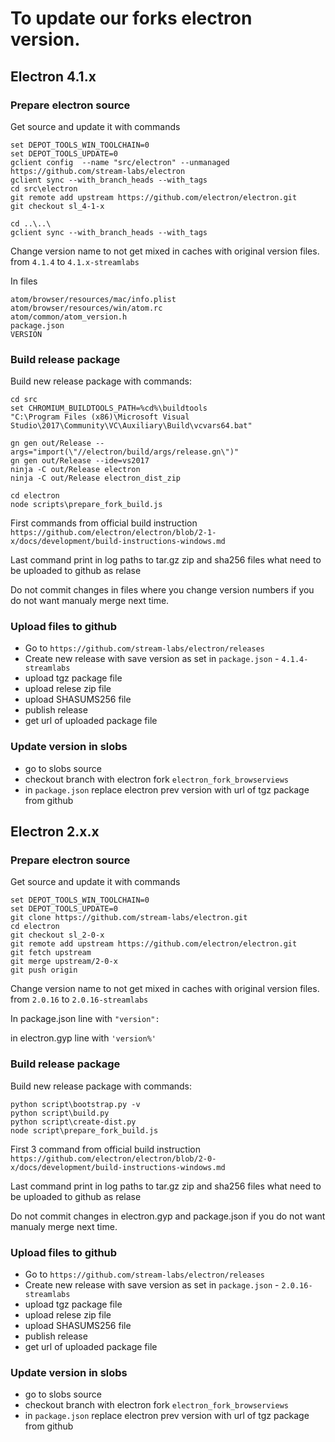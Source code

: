 
# To update our forks electron version. 

## Electron 4.1.x

### Prepare electron source 
Get source and update it with commands
```
set DEPOT_TOOLS_WIN_TOOLCHAIN=0
set DEPOT_TOOLS_UPDATE=0
gclient config  --name "src/electron" --unmanaged  https://github.com/stream-labs/electron
gclient sync --with_branch_heads --with_tags
cd src\electron 
git remote add upstream https://github.com/electron/electron.git
git checkout sl_4-1-x 

cd ..\..\
gclient sync --with_branch_heads --with_tags
```

Change version name to not get mixed in caches with original version files. from `4.1.4` to `4.1.x-streamlabs`

In files 
```
atom/browser/resources/mac/info.plist
atom/browser/resources/win/atom.rc
atom/common/atom_version.h 
package.json
VERSION
```

### Build release package 
Build new release package with commands: 
```
cd src 
set CHROMIUM_BUILDTOOLS_PATH=%cd%\buildtools
"C:\Program Files (x86)\Microsoft Visual Studio\2017\Community\VC\Auxiliary\Build\vcvars64.bat"

gn gen out/Release --args="import(\"//electron/build/args/release.gn\")"
gn gen out/Release --ide=vs2017
ninja -C out/Release electron
ninja -C out/Release electron_dist_zip

cd electron 
node scripts\prepare_fork_build.js
```

First commands from official build instruction `https://github.com/electron/electron/blob/2-1-x/docs/development/build-instructions-windows.md`

Last command print in log paths to tar.gz zip and sha256 files what need to be uploaded to github as relase 

Do not commit changes in files where you change version numbers if you do not want manualy merge next time. 

### Upload files to github 
* Go to `https://github.com/stream-labs/electron/releases`
* Create new release with save version as set in `package.json` - `4.1.4-streamlabs`
* upload tgz package file 
* upload relese zip file 
* upload SHASUMS256 file 
* publish release 
* get url of uploaded package file 

### Update version in slobs 
* go to slobs source 
* checkout branch with electron fork `electron_fork_browserviews`
* in `package.json` replace electron prev version with url of tgz package from github 

## Electron 2.x.x

### Prepare electron source 
Get source and update it with commands
```
set DEPOT_TOOLS_WIN_TOOLCHAIN=0
set DEPOT_TOOLS_UPDATE=0
git clone https://github.com/stream-labs/electron.git
cd electron 
git checkout sl_2-0-x
git remote add upstream https://github.com/electron/electron.git
git fetch upstream
git merge upstream/2-0-x
git push origin
```

Change version name to not get mixed in caches with original version files. from `2.0.16` to `2.0.16-streamlabs`

In package.json line with `"version":`

in electron.gyp line with `'version%'`

### Build release package 
Build new release package with commands: 
```
python script\bootstrap.py -v
python script\build.py
python script\create-dist.py
node script\prepare_fork_build.js
```

First 3 command from official build instruction `https://github.com/electron/electron/blob/2-0-x/docs/development/build-instructions-windows.md`

Last command print in log paths to tar.gz zip and sha256 files what need to be uploaded to github as relase 

Do not commit changes in electron.gyp and package.json if you do not want manualy merge next time. 

### Upload files to github 
* Go to `https://github.com/stream-labs/electron/releases`
* Create new release with save version as set in `package.json` - `2.0.16-streamlabs`
* upload tgz package file 
* upload relese zip file 
* upload SHASUMS256 file 
* publish release 
* get url of uploaded package file 

### Update version in slobs 
* go to slobs source 
* checkout branch with electron fork `electron_fork_browserviews`
* in `package.json` replace electron prev version with url of tgz package from github 
